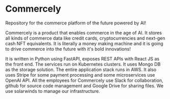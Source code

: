 # Commercely
Repository for the commerce platform of the future powered by AI!

Commercely is a product that enables commerce in the age of AI. It stores all kinds of commerce data like credit cards, cryptocurrencies and next-gen cash NFT equivalents. It is literally a money making machine and it is going to drive commerce into the future with it's bold innovations!

It is written in Python using FastAPI, exposes REST APIs with React JS as the front end. The services run on Kubernetes clusters. It uses Mongo DB as the storage solution. The entire application stack runs in AWS. It also uses Stripe for some payment processing and some microservices use OpenAI API. All the employees for Commercely use Slack for collaboration, github for source code management and Google Drive for sharing files. We use solarwinds to manage our infrastructure.
